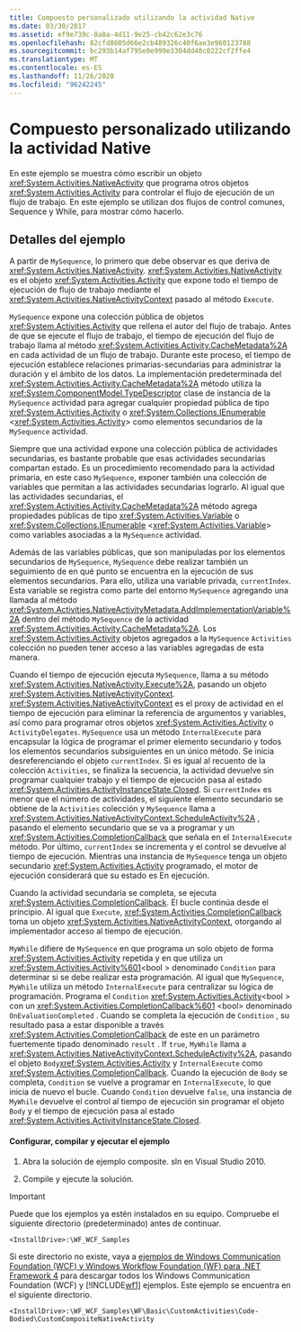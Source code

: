 ```yaml
---
title: Compuesto personalizado utilizando la actividad Native
ms.date: 03/30/2017
ms.assetid: ef9e739c-8a8a-4d11-9e25-cb42c62e3c76
ms.openlocfilehash: 82cfd8605d66e2cb489326c40f6ae3e960123788
ms.sourcegitcommit: bc293b14af795e0e999e3304dd40c0222cf2ffe4
ms.translationtype: MT
ms.contentlocale: es-ES
ms.lasthandoff: 11/26/2020
ms.locfileid: "96242245"
---
```

# <a name="custom-composite-using-native-activity"></a>Compuesto personalizado utilizando la actividad Native

En este ejemplo se muestra cómo escribir un objeto <xref:System.Activities.NativeActivity> que programa otros objetos <xref:System.Activities.Activity> para controlar el flujo de ejecución de un flujo de trabajo. En este ejemplo se utilizan dos flujos de control comunes, Sequence y While, para mostrar cómo hacerlo.

## <a name="sample-details"></a>Detalles del ejemplo

 A partir de `MySequence`, lo primero que debe observar es que deriva de <xref:System.Activities.NativeActivity>. <xref:System.Activities.NativeActivity> es el objeto <xref:System.Activities.Activity> que expone todo el tiempo de ejecución de flujo de trabajo mediante el <xref:System.Activities.NativeActivityContext> pasado al método `Execute`.

 `MySequence` expone una colección pública de objetos <xref:System.Activities.Activity> que rellena el autor del flujo de trabajo. Antes de que se ejecute el flujo de trabajo, el tiempo de ejecución del flujo de trabajo llama al método <xref:System.Activities.Activity.CacheMetadata%2A> en cada actividad de un flujo de trabajo. Durante este proceso, el tiempo de ejecución establece relaciones primarias-secundarias para administrar la duración y el ámbito de los datos. La implementación predeterminada del <xref:System.Activities.Activity.CacheMetadata%2A> método utiliza la <xref:System.ComponentModel.TypeDescriptor> clase de instancia de la `MySequence` actividad para agregar cualquier propiedad pública de tipo <xref:System.Activities.Activity> o <xref:System.Collections.IEnumerable> \<<xref:System.Activities.Activity>> como elementos secundarios de la `MySequence` actividad.

 Siempre que una actividad expone una colección pública de actividades secundarias, es bastante probable que esas actividades secundarias compartan estado. Es un procedimiento recomendado para la actividad primaria, en este caso `MySequence`, exponer también una colección de variables que permitan a las actividades secundarias lograrlo. Al igual que las actividades secundarias, el <xref:System.Activities.Activity.CacheMetadata%2A> método agrega propiedades públicas de tipo <xref:System.Activities.Variable> o <xref:System.Collections.IEnumerable> \<<xref:System.Activities.Variable>> como variables asociadas a la `MySequence` actividad.

 Además de las variables públicas, que son manipuladas por los elementos secundarios de `MySequence`, `MySequence` debe realizar también un seguimiento de en qué punto se encuentra en la ejecución de sus elementos secundarios. Para ello, utiliza una variable privada, `currentIndex`. Esta variable se registra como parte del entorno `MySequence` agregando una llamada al método <xref:System.Activities.NativeActivityMetadata.AddImplementationVariable%2A> dentro del método `MySequence` de la actividad <xref:System.Activities.Activity.CacheMetadata%2A>. Los <xref:System.Activities.Activity> objetos agregados a la `MySequence` `Activities` colección no pueden tener acceso a las variables agregadas de esta manera.

 Cuando el tiempo de ejecución ejecuta `MySequence`, llama a su método <xref:System.Activities.NativeActivity.Execute%2A>, pasando un objeto <xref:System.Activities.NativeActivityContext>. <xref:System.Activities.NativeActivityContext> es el proxy de actividad en el tiempo de ejecución para eliminar la referencia de argumentos y variables, así como para programar otros objetos <xref:System.Activities.Activity> o `ActivityDelegates`. `MySequence` usa un método `InternalExecute` para encapsular la lógica de programar el primer elemento secundario y todos los elementos secundarios subsiguientes en un único método. Se inicia desreferenciando el objeto `currentIndex`. Si es igual al recuento de la colección `Activities`, se finaliza la secuencia, la actividad devuelve sin programar cualquier trabajo y el tiempo de ejecución pasa al estado <xref:System.Activities.ActivityInstanceState.Closed>. Si `currentIndex` es menor que el número de actividades, el siguiente elemento secundario se obtiene de la `Activities` colección y `MySequence` llama a <xref:System.Activities.NativeActivityContext.ScheduleActivity%2A> , pasando el elemento secundario que se va a programar y un <xref:System.Activities.CompletionCallback> que señala en el `InternalExecute` método. Por último, `currentIndex` se incrementa y el control se devuelve al tiempo de ejecución. Mientras una instancia de `MySequence` tenga un objeto secundario <xref:System.Activities.Activity> programado, el motor de ejecución considerará que su estado es En ejecución.

 Cuando la actividad secundaria se completa, se ejecuta <xref:System.Activities.CompletionCallback>. El bucle continúa desde el principio. Al igual que `Execute`, <xref:System.Activities.CompletionCallback> toma un objeto <xref:System.Activities.NativeActivityContext>, otorgando al implementador acceso al tiempo de ejecución.

 `MyWhile` difiere de `MySequence` en que programa un solo objeto de forma <xref:System.Activities.Activity> repetida y en que utiliza un <xref:System.Activities.Activity%601><bool \> denominado `Condition` para determinar si se debe realizar esta programación. Al igual que `MySequence`, `MyWhile` utiliza un método `InternalExecute` para centralizar su lógica de programación. Programa el `Condition` <xref:System.Activities.Activity><bool \> con un <xref:System.Activities.CompletionCallback%601> \<bool> denominado `OnEvaluationCompleted` . Cuando se completa la ejecución de `Condition` , su resultado pasa a estar disponible a través <xref:System.Activities.CompletionCallback> de este en un parámetro fuertemente tipado denominado `result` . If `true`, `MyWhile` llama a  <xref:System.Activities.NativeActivityContext.ScheduleActivity%2A>, pasando el objeto `Body`<xref:System.Activities.Activity> y `InternalExecute` como <xref:System.Activities.CompletionCallback>. Cuando la ejecución de `Body` se completa, `Condition` se vuelve a programar en `InternalExecute`, lo que inicia de nuevo el bucle. Cuando `Condition` devuelve `false`, una instancia de `MyWhile` devuelve el control al tiempo de ejecución sin programar el objeto `Body` y el tiempo de ejecución pasa al estado <xref:System.Activities.ActivityInstanceState.Closed>.

#### <a name="to-set-up-build-and-run-the-sample"></a>Configurar, compilar y ejecutar el ejemplo

1. Abra la solución de ejemplo composite. sln en Visual Studio 2010.

2. Compile y ejecute la solución.

> [!IMPORTANT]
> Puede que los ejemplos ya estén instalados en su equipo. Compruebe el siguiente directorio (predeterminado) antes de continuar.  
>
> `<InstallDrive>:\WF_WCF_Samples`  
>
> Si este directorio no existe, vaya a [ejemplos de Windows Communication Foundation (WCF) y Windows Workflow Foundation (WF) para .NET Framework 4](https://www.microsoft.com/download/details.aspx?id=21459) para descargar todos los Windows Communication Foundation (WCF) y [!INCLUDE[wf1](../../../../includes/wf1-md.md)] ejemplos. Este ejemplo se encuentra en el siguiente directorio.  
>
> `<InstallDrive>:\WF_WCF_Samples\WF\Basic\CustomActivities\Code-Bodied\CustomCompositeNativeActivity`
